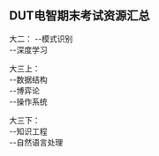 ## DUT电智期末考试资源汇总
大二： 
   --模式识别  
   --深度学习  

大三上：  
  --数据结构  
  --博弈论     
  --操作系统  

大三下：  
  --知识工程  
  --自然语言处理  
